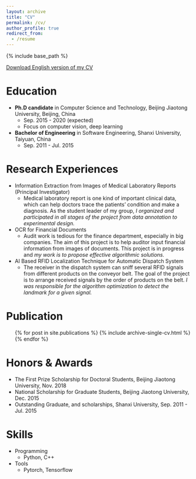```yaml
---
layout: archive
title: "CV"
permalink: /cv/
author_profile: true
redirect_from:
  - /resume
---
```


{% include base_path %}

[Download English version of my CV](http://xuewenyuan.github.io/files/cv-en-wenyuan.pdf)  

Education
======
* **Ph.D candidate** in Computer Science and Technology, Beijing Jiaotong University, Beijing, China
  * Sep. 2015 - 2020 (expected)
  * Focus on computer vision, deep learning
* **Bachelor of Engineering** in Software Engineering, Shanxi University, Taiyuan, China
  * Sep. 2011 - Jul. 2015

Research Experiences
======
* Information Extraction from Images of Medical Laboratory Reports (Principal Investigator)
  * Medical laboratory report is one kind of important clinical data, which can help doctors trace the patients’ condition and make a diagnosis. As the student leader of my group, *I organized and participated in all stages of the project from data annotation to experimental design.*
* OCR for Financial Documents
  * Audit work is tedious for the finance department, especially in big companies. The aim of this project is to help auditor input financial information from images of documents. This project is in progress and *my work is to propose effective algorithmic solutions.*
* AI Based RFID Localization Technique for Automatic Dispatch System
  * The receiver in the dispatch system can sniff several RFID signals from different products on the conveyor belt. The goal of the project is to arrange received signals by the order of products on the belt. *I was responsible for the algorithm optimization to detect the landmark for a given signal.*

Publication
======
  <ul>{% for post in site.publications %}
    {% include archive-single-cv.html %}
  {% endfor %}</ul>

Honors & Awards
======
* The First Prize Scholarship for Doctoral Students, Beijing Jiaotong University, Nov. 2018
* National Scholarship for Graduate Students, Beijing Jiaotong University, Dec. 2015
* Outstanding Graduate, and scholarships, Shanxi University, Sep. 2011 - Jul. 2015

Skills
======
* Programming
  * Python, C++
* Tools
  * Pytorch, Tensorflow
